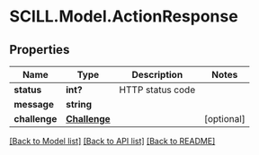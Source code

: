 # SCILL.Model.ActionResponse
## Properties

Name | Type | Description | Notes
------------ | ------------- | ------------- | -------------
**status** | **int?** | HTTP status code | 
**message** | **string** |  | 
**challenge** | [**Challenge**](Challenge.md) |  | [optional] 

[[Back to Model list]](../README.md#documentation-for-models) [[Back to API list]](../README.md#documentation-for-api-endpoints) [[Back to README]](../README.md)

